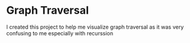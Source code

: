 # Graph Traversal

I created this project to help me visualize graph traversal as it was very confusing to me especially with recurssion
